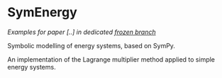 # SymEnergy

*Examples for paper [..] in dedicated [frozen branch](https://github.com/mcsoini/symenergy/tree/replace)*

Symbolic modelling of energy systems, based on SymPy.


An implementation of the Lagrange multiplier method applied to simple energy systems.

